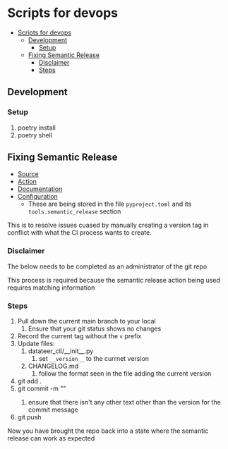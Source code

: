 # Scripts for devops

- [Scripts for devops](#scripts-for-devops)
  - [Development](#development)
    - [Setup](#setup)
  - [Fixing Semantic Release](#fixing-semantic-release)
    - [Disclaimer](#disclaimer)
    - [Steps](#steps)

## Development

### Setup
1. poetry install
2. poetry shell

## Fixing Semantic Release

* [Source](https://github.com/relekang/python-semantic-release)
* [Action](https://python-semantic-release.readthedocs.io/en/latest/automatic-releases/github-actions.html)
* [Documentation](https://python-semantic-release.readthedocs.io/en/latest/#getting-started)
* [Configuration](https://python-semantic-release.readthedocs.io/en/latest/configuration.html)
  * These are being stored in the file `pyproject.toml` and its `tools.semantic_release` section

This is to resolve issues cuased by manually creating a version tag in conflict with what the CI process wants to create.

### Disclaimer

The below needs to be completed as an administrator of the git repo

This process is required because the semantic release action being used requires matching information

### Steps

1) Pull down the current main branch to your local
   1) Ensure that your git status shows no changes
2) Record the current tag without the `v` prefix
3) Update files:
   1) datateer_cli/\_\_init__.py
      1) set `__version__` to the currnet version
   2) CHANGELOG.md
      1) follow the format seen in the file adding the current version
4) git add .
5) git commit -m "<current version>"
   1) ensure that there isn't any other text other than the version for the commit message
6) git push

Now you have brought the repo back into a state where the semantic release can work as expected